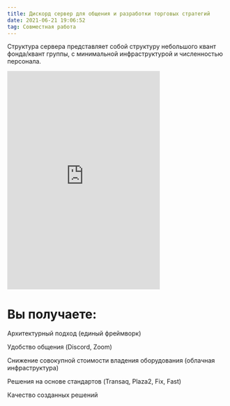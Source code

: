 ```yaml
---
title: Дискорд сервер для общения и разработки торговых стратегий
date: 2021-06-21 19:06:52
tag: Совместная работа
---
```



Структура сервера представляет собой структуру небольшого квант фонда/квант группы, с минимальной инфраструктурой и численностью персонала.


<iframe src="https://discord.com/widget?id=845947068874096660&theme=dark" width="350" height="500" allowtransparency="true" frameborder="0" sandbox="allow-popups allow-popups-to-escape-sandbox allow-same-origin allow-scripts"></iframe>

# Вы получаете:

Архитектурный подход (единый фреймворк)

Удобство общения (Discord, Zoom)

Снижение совокупной стоимости владения оборудования (облачная инфраструктура)

Решения на основе стандартов (Transaq, Plaza2, Fix, Fast)

Качество созданных решений
